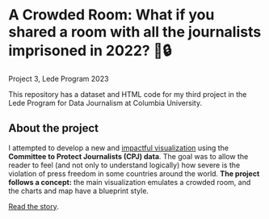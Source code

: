# A Crowded Room: What if you shared a room with all the journalists imprisoned in 2022? :newspaper::lock:
Project 3, Lede Program 2023

This repository has a dataset and HTML code for my third project in the Lede Program for Data Journalism at Columbia University.

## About the project
I attempted to develop a new and <u>impactful visualization</u> using the <b>Committee to Protect Journalists (CPJ) data</b>. The goal was to allow the reader to feel (and not only to understand logically) how severe is the violation of press freedom in some countries around the world. <b>The project follows a concept:</b> the main visualization emulates a crowded room, and the charts and map have a blueprint style.

[Read the story](https://sinderskir.github.io/crowded-room/ "A Crowded Room").
